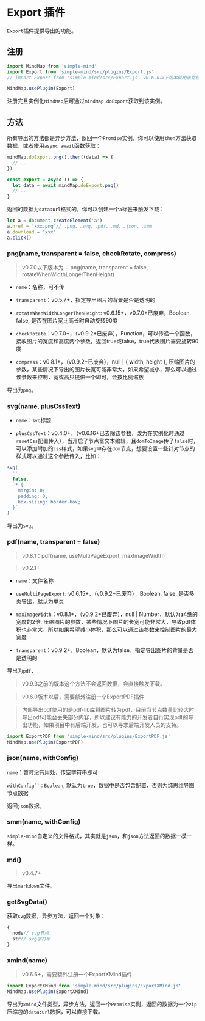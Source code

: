 # Export 插件

`Export`插件提供导出的功能。

## 注册

```js
import MindMap from 'simple-mind'
import Export from 'simple-mind/src/plugins/Export.js'
// import Export from 'simple-mind/src/Export.js' v0.6.0以下版本使用该路径

MindMap.usePlugin(Export)
```

注册完且实例化`MindMap`后可通过`mindMap.doExport`获取到该实例。

## 方法

所有导出的方法都是异步方法，返回一个`Promise`实例，你可以使用`then`方法获取数据，或者使用`async await`函数获取：

```js
mindMap.doExport.png().then((data) => {
  // ...
})

const export = async () => {
  let data = await mindMap.doExport.png()
  // ...
}
```

返回的数据为`data:url`格式的，你可以创建一个`a`标签来触发下载：

```js
let a = document.createElement('a')
a.href = 'xxx.png'// .png、.svg、.pdf、.md、.json、.smm
a.download = 'xxx'
a.click()
```

### png(name, transparent = false, checkRotate, compress)

> v0.7.0以下版本为： png(name, transparent = false, rotateWhenWidthLongerThenHeight)

- `name`：名称，可不传

- `transparent`：v0.5.7+，指定导出图片的背景是否是透明的

- `rotateWhenWidthLongerThenHeight`: v0.6.15+，v0.7.0+已废弃，Boolean, false, 是否在图片宽比高长时自动旋转90度

- `checkRotate`：v0.7.0+，（v0.9.2+已废弃），Function，可以传递一个函数，接收图片的宽度和高度两个参数，返回true或false，true代表图片需要旋转90度

- `compress`：v0.8.1+，（v0.9.2+已废弃），null | { width, height }, 压缩图片的参数，某些情况下导出的图片长宽可能非常大，如果希望减小，那么可以通过该参数来控制，宽或高只提供一个即可，会按比例缩放

导出为`png`。

### svg(name, plusCssText)

- `name`：`svg`标题

- `plusCssText`：v0.4.0+，（v0.6.16+已去除该参数，改为在实例化时通过`resetCss`配置传入），当开启了节点富文本编辑，且`domToImage`传了`false`时，可以添加附加的`css`样式，如果`svg`中存在`dom`节点，想要设置一些针对节点的样式可以通过这个参数传入，比如：

```js
svg(
  '', 
  false, 
  `* {
    margin: 0;
    padding: 0;
    box-sizing: border-box;
  }`
)
```

导出为`svg`。

### pdf(name, transparent = false)

> v0.8.1：pdf(name, useMultiPageExport, maxImageWidth)

> v0.2.1+

- `name`：文件名称

- `useMultiPageExport`: v0.6.15+，（v0.9.2+已废弃），Boolean, false, 是否多页导出，默认为单页

- `maxImageWidth`：v0.8.1+，（v0.9.2+已废弃），null | Number，默认为a4纸的宽度的2倍, 压缩图片的参数，某些情况下图片的长宽可能非常大，导致pdf体积也非常大，所以如果希望减小体积，那么可以通过该参数来控制图片的最大宽度

- `transparent`：v0.9.2+，Boolean，默认为false，指定导出图片的背景是否是透明的

导出为`pdf`，

> v0.9.3之前的版本这个方法不会返回数据，会直接触发下载。

> v0.6.0版本以后，需要额外注册一个ExportPDF插件

> 内部导出pdf使用的是pdf-lib库将图片转为pdf，目前当节点数量比较大时导出pdf可能会丢失部分内容，所以建议有能力的开发者自行实现pdf的导出功能，如果项目中有后端开发，也可以寻求后端开发人员的支持。

```js
import ExportPDF from 'simple-mind/src/plugins/ExportPDF.js'
MindMap.usePlugin(ExportPDF)
```

### json(name, withConfig)

`name`：暂时没有用处，传空字符串即可

`withConfig``：Boolean`, 默认为`true`，数据中是否包含配置，否则为纯思维导图节点数据

返回`json`数据。

### smm(name, withConfig)

`simple-mind`自定义的文件格式，其实就是`json`，和`json`方法返回的数据一模一样。

### md()

> v0.4.7+

导出`markdown`文件。

### getSvgData()

获取`svg`数据，异步方法，返回一个对象：

```js
{
  node// svg节点
  str// svg字符串
}
```

### xmind(name)

> v0.6.6+，需要额外注册一个ExportXMind插件

```js
import ExportXMind from 'simple-mind/src/plugins/ExportXMind.js'
MindMap.usePlugin(ExportXMind)
```

导出为`xmind`文件类型，异步方法，返回一个`Promise`实例，返回的数据为一个`zip`压缩包的`data:url`数据，可以直接下载。